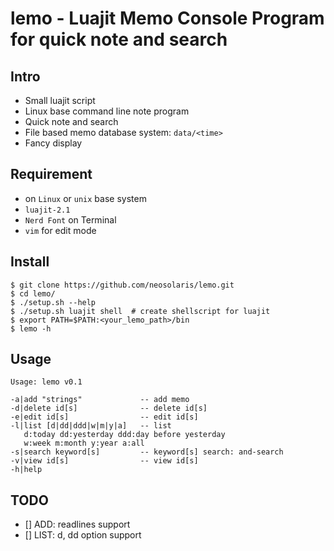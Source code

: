 # lemo - Luajit Memo Console Program for quick note and search

## Intro

* Small luajit script
* Linux base command line note program
* Quick note and search
* File based memo database system: `data/<time>`
* Fancy display

## Requirement

* on `Linux` or `unix` base system
* `luajit-2.1`
* `Nerd Font` on Terminal
* `vim` for edit mode

## Install

```console
$ git clone https://github.com/neosolaris/lemo.git
$ cd lemo/
$ ./setup.sh --help
$ ./setup.sh luajit shell  # create shellscript for luajit
$ export PATH=$PATH:<your_lemo_path>/bin
$ lemo -h
```

## Usage

```console
Usage: lemo v0.1

-a|add "strings"             -- add memo
-d|delete id[s]              -- delete id[s]
-e|edit id[s]                -- edit id[s]
-l|list [d|dd|ddd|w|m|y|a]   -- list
   d:today dd:yesterday ddd:day before yesterday
   w:week m:month y:year a:all
-s|search keyword[s]         -- keyword[s] search: and-search
-v|view id[s]                -- view id[s]
-h|help
```

## TODO

* [] ADD: readlines support
* [] LIST: d, dd option support
